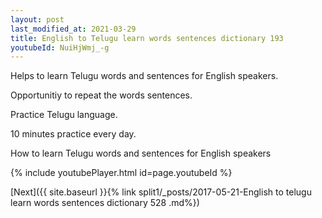 ```yaml
---
layout: post
last_modified_at: 2021-03-29
title: English to Telugu learn words sentences dictionary 193 
youtubeId: NuiHjWmj_-g
---
```

 
 
Helps to learn Telugu words and sentences for English speakers.

Opportunitiy to repeat the words sentences. 

Practice Telugu language. 
 
10 minutes practice every day. 
 
How to learn Telugu words and sentences for English speakers 
 
{% include youtubePlayer.html id=page.youtubeId %}
 
 
[Next]({{ site.baseurl }}{% link  split1/_posts/2017-05-21-English to telugu learn words sentences dictionary 528 .md%})
 

